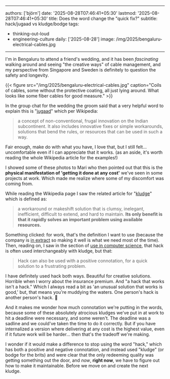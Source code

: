---
authors: ['björn']
date: '2025-08-28T07:46:41+05:30'
lastmod: '2025-08-28T07:46:41+05:30'
title: Does the word change the "quick fix?"
subtitle: hack/jugaad vs kludge/bodge
tags:
  - thinking-out-loud
  - engineering-culture
daily: ['2025-08-28']
image: /img/2025/bengaluru-electrical-cables.jpg
------
I'm in Bengaluru to attend a friend's wedding, and it has been _fascinating_ walking around and seeing "the creative ways" of cable management, and my perspective from Singapore and Sweden is definitely to question the safety and longevity.

{{< figure src="/img/2025/bengaluru-electrical-cables.jpg" caption="Coils of cables, some without the protective coating, all just lying around. What looks like some fiber cables for good measure." >}}

In the group chat for the wedding the groom said that a very helpful word to explain this is "[jugaad](https://en.wikipedia.org/wiki/Jugaad)" which per Wikipedia:

> a concept of non-conventional, frugal innovation on the Indian subcontinent. It also includes innovative fixes or simple workarounds, solutions that bend the rules, or resources that can be used in such a way.

Fair enough, make do with what you have, I love that, but I still felt… uncomfortable even if I can appreciate that it works. (as an aside, it's worth reading the whole Wikipedia article for the examples!)

I showed some of these photos to Mari who then pointed out that this is the **physical manifestation of 'getting it done at any cost'** we've seen in some projects at work. Which made me realize where some of my discomfort was coming from.

While reading the Wikipedia page I saw the related article for "[kludge](https://en.wikipedia.org/wiki/Kludge)" which is defined as:

> a workaround or makeshift solution that is clumsy, inelegant, inefficient, difficult to extend, and hard to maintain. **Its only benefit is that it rapidly solves an important problem using available resources.**

Something clicked: for work, that's the definition I want to use (because the company is [in extract](https://medium.com/@kentbeck_7670/fast-slow-in-3x-explore-expand-extract-6d4c94a7539) so making it well is what we need most of the time). Then, reading on, I saw in the section of [use in computer science](https://en.wikipedia.org/wiki/Kludge#Computer_science), that hack is often used interchangeably with kludge, but that:

> Hack can also be used with a positive connotation, for a quick solution to a frustrating problem.

I have definitely used hack both ways. Beautiful for creative solutions. Horrible when I worry about the insurance premium. And "a hack that works isn't a hack." Which I always read a bit as 'an unusual solution that works is good,' but, that means you're muddying the waters. One person's hack is another person's hack. 🤦

And it makes me wonder how much connotation we're putting in the words, because some of these absolutely atrocious kludges we've put in at work to hit a deadline were necessary, and some weren't. The deadline was a sadline and we could've taken the time to do it correctly. But if you have internalized a version where delivering at any cost is the highest value, even if it future work will be harder… then that's the tradeoff we're making.

I wonder if it would make a difference to stop using the word "hack," which has both a positive and negative connotation, and instead used "kludge" (or bodge for the brits) and were clear that the only redeeming quality was getting something out the door, and _now_, **right now**, we have to figure out how to make it maintainable. Before we move on and create the next kludge.
